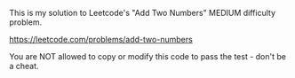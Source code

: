 This is my solution to Leetcode's "Add Two Numbers" MEDIUM difficulty problem.

https://leetcode.com/problems/add-two-numbers

You are NOT allowed to copy or modify this code to pass the test - don't be a cheat.
